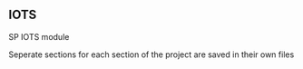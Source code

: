 ## IOTS
SP IOTS module

Seperate sections for each section of the project are saved in their own files

